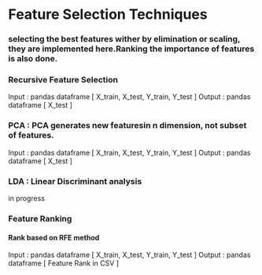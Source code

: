# Feature Selection Techniques

### selecting the best features wither by elimination or scaling, they are implemented here.Ranking the importance of features is also done.

### Recursive Feature Selection
Input : pandas dataframe [ X_train, X_test, Y_train, Y_test ]
Output : pandas dataframe [ X_test ]

### PCA : PCA generates new featuresin n dimension, not subset of features.
Input : pandas dataframe [ X_train, X_test, Y_train, Y_test ]
Output : pandas dataframe [ X_test ]

### LDA : Linear Discriminant analysis
in progress


### Feature Ranking
#### Rank based on RFE method
Input : pandas dataframe [ X_train, X_test, Y_train, Y_test ]
Output : pandas dataframe [ Feature Rank in CSV ]

